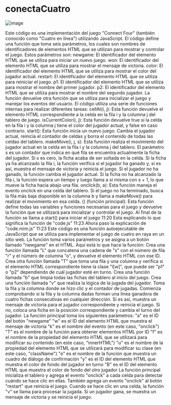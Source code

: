 # conectaCuatro
![image](https://user-images.githubusercontent.com/117833691/223397241-1acd0ac8-b347-4336-8c9c-ef6e5013648a.png)

Este código es una implementación del juego "Connect Four" (también conocido como "Cuatro en línea") utilizando JavaScript. El código define una función que toma seis parámetros, los cuales son nombres de identificadores de elementos HTML que se utilizan para mostrar y controlar el juego. Estos parámetros son:
newgame: El identificador del elemento HTML que se utiliza para iniciar un nuevo juego.
won: El identificador del elemento HTML que se utiliza para mostrar el mensaje de victoria.
color: El identificador del elemento HTML que se utiliza para mostrar el color del jugador actual.
restart: El identificador del elemento HTML que se utiliza para reiniciar el juego.
p1: El identificador del elemento HTML que se utiliza para mostrar el nombre del primer jugador.
p2: El identificador del elemento HTML que se utiliza para mostrar el nombre del segundo jugador.
La función devuelve otra función que se utiliza para inicializar el juego y manejar los eventos del usuario.
El código utiliza una serie de funciones internas para realizar diferentes tareas:
cellAt(i, j): Esta función devuelve el elemento HTML correspondiente a la celda en la fila i y la columna j del tablero de juego.
isCurrentColor(i, j): Esta función devuelve true si la celda en la fila i y la columna j tiene el color del jugador actual, y false en caso contrario.
start(): Esta función inicia un nuevo juego. Cambia el jugador actual, reinicia el contador de celdas y borra el contenido de todas las celdas del tablero.
makeMove(i, j, s): Esta función realiza el movimiento del jugador actual en la celda en la fila i y la columna j del tablero. El parámetro s es un contador que indica en qué fila se encuentra actualmente la ficha del jugador. Si s es cero, la ficha acaba de ser soltada en la celda. Si la ficha ya ha alcanzado la fila i, la función verifica si el jugador ha ganado y, si es así, muestra el mensaje de victoria y reinicia el juego. Si el jugador no ha ganado, la función cambia el jugador actual. Si la ficha no ha alcanzado la fila i, la función espera un tiempo y luego llama a sí misma con s + 1, lo que mueve la ficha hacia abajo una fila.
onclick(b, a): Esta función maneja el evento onclick en una celda del tablero. Si el juego no ha terminado, busca la fila más baja disponible en la columna b y llama a makeMove() para realizar el movimiento en esa celda.
() (función principal): Esta función define todas las variables y funciones necesarias para el juego y devuelve la función que se utilizará para inicializar y controlar el juego. Al final de la función se llama a start() para iniciar el juego
11:20
Esta explicando lo que significa la función de "code.js"
11:23
Ahora paso la explicación de "code.mim.js"
11:23
Este código es una función autoejecutable de JavaScript que se utiliza para implementar el juego de cuatro en raya en un sitio web. La función toma varios parámetros y se asigna a un botón llamado "newgame" en el HTML.
Aquí está lo que hace la función:
Crea una función llamada "L" que concatena una cadena de "s" con el número de fila "r" y el número de columna "o", y devuelve el elemento HTML con ese ID.
Crea otra función llamada "T" que toma una fila y una columna y verifica si el elemento HTML correspondiente tiene la clase "l[w]", que puede ser "p1" o "p2" dependiendo de cuál jugador esté en turno.
Crea una función llamada "b" que limpia todas las fichas del tablero al inicio del juego.
Crea una función llamada "v" que realiza la lógica de la jugada del jugador. Toma la fila y la columna donde se hizo clic y el contador de jugadas. Comienza comprobando si la fila y la columna dadas forman una línea ganadora de cuatro fichas consecutivas en cualquier dirección. Si es así, muestra un mensaje de victoria para el jugador correspondiente y reinicia el juego. Si no, coloca una ficha en la posición correspondiente y cambia el turno del jugador.
La función principal toma los siguientes parámetros:
"a" es el ID del botón "newgame"
"w" es el ID del elemento HTML que muestra el mensaje de victoria
"k" es el nombre del evento (en este caso, "onclick")
"T" es el nombre de la función para obtener elementos HTML por ID
"f" es el nombre de la propiedad del elemento HTML que se utilizará para modificar su contenido (en este caso, "innerHTML")
"u" es el nombre de la propiedad del elemento HTML que se utilizará para modificar su clase (en este caso, "className")
"e" es el nombre de la función que muestra un cuadro de diálogo de confirmación
"y" es el ID del elemento HTML que muestra el color de fondo del jugador en turno
"B" es el ID del elemento HTML que muestra el color de fondo del otro jugador
La función principal inicializa el tablero y agrega el evento "onclick" a cada celda para detectar cuándo se hace clic en ellas. También agrega un evento "onclick" al botón "restart" que reinicia el juego. Cuando se hace clic en una celda, la función "v" se llama para procesar la jugada. Si un jugador gana, se muestra un mensaje de victoria y se reinicia el juego.







